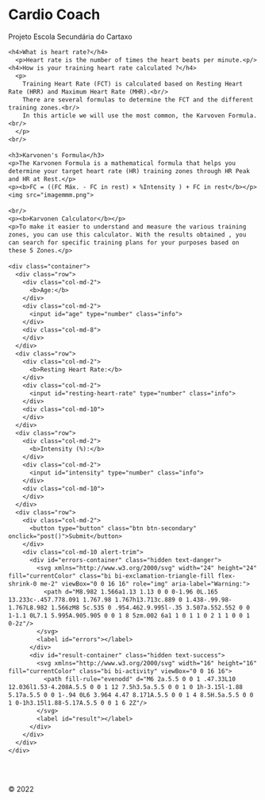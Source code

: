 <!DOCTYPE html>
<html lang="pt">
  <head>
    <meta http-equiv="Content-Type" content="text/html; charset=UTF-8">
    <style>
      .alert-trim {
        display: inline-block;
      }
      .hidden {
        display: none;
      }
      .success {
        color: #4F8A10;
        background-color: #DFF2BF;
      }
      .error {
        color: #D8000C;
        background-color: #FFD2D2;
      }
    </style>
    <style>
      body {
        background-image: url('1.jpg');
        background-repeat: no-repeat;
        background-size: cover;
      }
    </style>
    <link href="https://cdn.jsdelivr.net/npm/bootstrap@5.2.0-beta1/dist/css/bootstrap.min.css" rel="stylesheet" integrity="sha384-0evHe/X+R7YkIZDRvuzKMRqM+OrBnVFBL6DOitfPri4tjfHxaWutUpFmBp4vmVor" crossorigin="anonymous">
</head>
<body>
  <script src="https://cdn.jsdelivr.net/npm/bootstrap@5.2.0-beta1/dist/js/bootstrap.bundle.min.js" integrity="sha384-pprn3073KE6tl6bjs2QrFaJGz5/SUsLqktiwsUTF55Jfv3qYSDhgCecCxMW52nD2" crossorigin="anonymous"></script>
  <div class="container">
    <h1>Cardio Coach</h1>
    <p>Projeto Escola Secundária do Cartaxo</p>

    <h4>What is heart rate?</h4>
      <p>Heart rate is the number of times the heart beats per minute.<p/>
    <h4>How is your training heart rate calculated ?</h4>
      <p>
        Training Heart Rate (FCT) is calculated based on Resting Heart Rate (HRR) and Maximum Heart Rate (MHR).<br/>
        There are several formulas to determine the FCT and the different training zones.<br/>
        In this article we will use the most common, the Karvoven Formula.<br/>
      </p>
    <br/>

    <h3>Karvonen's Formula</h3>
    <p>The Karvonen Formula is a mathematical formula that helps you determine your target heart rate (HR) training zones through HR Peak and HR at Rest.</p>
    <p><b>FC = ((FC Máx. - FC in rest) × %Intensity ) + FC in rest</b></p>
    <img src="imagemmm.png">

    <br/>
    <p><b>Karvonen Calculator</b></p>
    <p>To make it easier to understand and measure the various training zones, you can use this calculator. With the results obtained , you can search for specific training plans for your purposes based on these 5 Zones.</p>

    <div class="container">
      <div class="row">
        <div class="col-md-2">
          <b>Age:</b>
        </div>
        <div class="col-md-2">
          <input id="age" type="number" class="info">
        </div>
        <div class="col-md-8">
        </div>
      </div>
      <div class="row">
        <div class="col-md-2">
          <b>Resting Heart Rate:</b>
        </div>
        <div class="col-md-2">
          <input id="resting-heart-rate" type="number" class="info">
        </div>
        <div class="col-md-10">
        </div>
      </div>
      <div class="row">
        <div class="col-md-2">
          <b>Intensity (%):</b>
        </div>
        <div class="col-md-2">
          <input id="intensity" type="number" class="info">
        </div>
        <div class="col-md-10">
        </div>
      </div>
      <div class="row">
        <div class="col-md-2">
          <button type="button" class="btn btn-secondary" onclick="post()">Submit</button>
        </div>
        <div class="col-md-10 alert-trim">
          <div id="errors-container" class="hidden text-danger">
            <svg xmlns="http://www.w3.org/2000/svg" width="24" height="24" fill="currentColor" class="bi bi-exclamation-triangle-fill flex-shrink-0 me-2" viewBox="0 0 16 16" role="img" aria-label="Warning:">
              <path d="M8.982 1.566a1.13 1.13 0 0 0-1.96 0L.165 13.233c-.457.778.091 1.767.98 1.767h13.713c.889 0 1.438-.99.98-1.767L8.982 1.566zM8 5c.535 0 .954.462.9.995l-.35 3.507a.552.552 0 0 1-1.1 0L7.1 5.995A.905.905 0 0 1 8 5zm.002 6a1 1 0 1 1 0 2 1 1 0 0 1 0-2z"/>
            </svg>
            <label id="errors"></label>
          </div>
          <div id="result-container" class="hidden text-success">
            <svg xmlns="http://www.w3.org/2000/svg" width="16" height="16" fill="currentColor" class="bi bi-activity" viewBox="0 0 16 16">
              <path fill-rule="evenodd" d="M6 2a.5.5 0 0 1 .47.33L10 12.036l1.53-4.208A.5.5 0 0 1 12 7.5h3.5a.5.5 0 0 1 0 1h-3.15l-1.88 5.17a.5.5 0 0 1-.94 0L6 3.964 4.47 8.171A.5.5 0 0 1 4 8.5H.5a.5.5 0 0 1 0-1h3.15l1.88-5.17A.5.5 0 0 1 6 2Z"/>
            </svg>
            <label id="result"></label>
          </div>
        </div>
      </div>
    </div>
  </div>

  <br/>
  <br/>
  <footer class="pt-2 border-top">
    <p class="text-center">© 2022</p>
  </footer>

  <script>
    function post() {
      let age = parseInt(document.getElementById("age").value)
      let restingHeartRate = parseInt(document.getElementById("resting-heart-rate").value)
      let intensity = parseInt(document.getElementById("intensity").value)

      if (isNaN(age) || isNaN(restingHeartRate) || isNaN(intensity)) {
        document.getElementById("errors-container").style.display = "block"
        document.getElementById("result-container").style.display = "none"
        document.getElementById("errors").innerHTML = "The input values must be numeric and not empty"
        return;
      }

      if (intensity <= 0 || intensity >= 100) {
        document.getElementById("errors-container").style.display = "block"
        document.getElementById("result-container").style.display = "none"
        document.getElementById("errors").innerHTML = "Intensity has to be higher than 0 and lower than 100 percent"
      }

      let maxHeartRate = 220 - age
      let result = (maxHeartRate - restingHeartRate) * (intensity / 100) + restingHeartRate
      document.getElementById("errors-container").style.display = "none"
      document.getElementById("result-container").style.display = "block"
      document.getElementById("result").innerHTML = `${result} bpm`
    }
  </script>


</b></td></tr></tbody></table></body></html>
